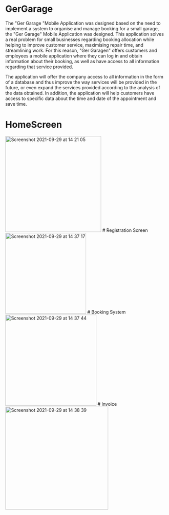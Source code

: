 # GerGarage

The "Ger Garage "Mobile Application was designed based on the need to implement a system to organise and manage booking for a small garage, the "Ger Garage" Mobile Application was designed. This application solves a real problem for small businesses regarding booking allocation while helping to improve customer service, maximising repair time, and streamlining work. For this reason, "Ger Garagen" offers customers and employees a mobile application where they can log in and obtain information about their booking, as well as have access to all information regarding that service provided.

The application will offer the company access to all information in the form of a database and thus improve the way services will be provided in the future, or even expand the services provided according to the analysis of the data obtained. In addition, the application will help customers have access to specific data about the time and date of the appointment and save time.

# HomeScreen
<img width="299" alt="Screenshot 2021-09-29 at 14 21 05" src="https://user-images.githubusercontent.com/75395170/135279976-a196b143-3053-4bd3-a89d-d8df21f8bb49.png">
# Registration Screen
<img width="252" alt="Screenshot 2021-09-29 at 14 37 17" src="https://user-images.githubusercontent.com/75395170/135279986-8fd68da3-599f-4950-aac7-0041316e0c0b.png">
# Booking System
<img width="284" alt="Screenshot 2021-09-29 at 14 37 44" src="https://user-images.githubusercontent.com/75395170/135279994-a43245bd-4049-4639-a664-7d5b739f91f4.png">
# Invoice 
<img width="321" alt="Screenshot 2021-09-29 at 14 38 39" src="https://user-images.githubusercontent.com/75395170/135279996-9ddacf4d-7730-4f47-a00a-1ac4cdfaf8e4.png">
